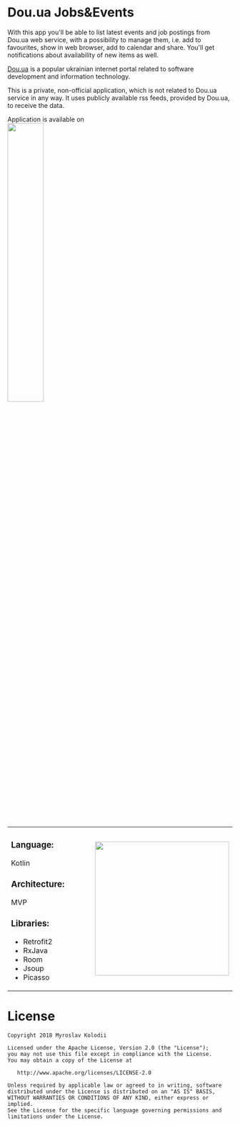 # Dou.ua Jobs&Events
<p>
  With this app you'll be able to list latest events and job postings from Dou.ua web service, with a possibility to manage them, i.e. add to favourites, show in web browser, add to calendar and share. 
You'll get notifications about availability of new items as well.
  </p>
<p>
  <a href="https://dou.ua" target="_blank">Dou.ua</a> is a popular ukrainian internet portal related to software development and information technology.
</p>
<p>
This is a private, non-official application, which is not related to Dou.ua service in any way.
It uses publicly available rss feeds, provided by Dou.ua, to receive the data.
</p>
<div>Application is available on</div>
<div>
  <a href="https://play.google.com/store/apps/details?id=com.unagit.douuajobsevents">
    <img src="https://www.gstatic.com/android/market_images/web/play_prism_hlock_2x.png" width="40%" />
  </a>
</div>
<table>
  <tr>
    <td width="50%">

### Language:
Kotlin

### Architecture: 
MVP

### Libraries:
* Retrofit2
* RxJava
* Room
* Jsoup
* Picasso
      
      
 </td>
    <td>
      <img src="https://user-images.githubusercontent.com/23655108/50587715-44d5ab80-0e7f-11e9-9c43-d18bb32cc98a.gif" width="300" />
    </td>
    </tr>
  </table>
  
# License
```
Copyright 2018 Myroslav Kolodii

Licensed under the Apache License, Version 2.0 (the "License");
you may not use this file except in compliance with the License.
You may obtain a copy of the License at

   http://www.apache.org/licenses/LICENSE-2.0

Unless required by applicable law or agreed to in writing, software
distributed under the License is distributed on an "AS IS" BASIS,
WITHOUT WARRANTIES OR CONDITIONS OF ANY KIND, either express or implied.
See the License for the specific language governing permissions and
limitations under the License.
```







